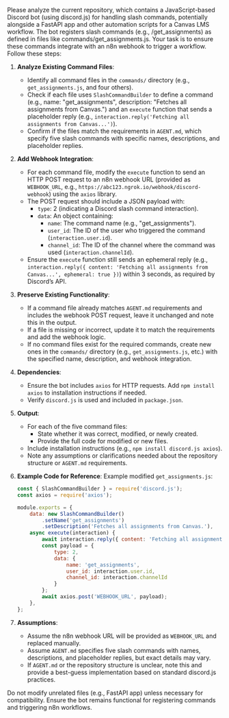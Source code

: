 Please analyze the current repository, which contains a JavaScript-based Discord bot (using discord.js) for handling slash commands, potentially alongside a FastAPI app and other automation scripts for a Canvas LMS workflow. The bot registers slash commands (e.g., /get_assignments) as defined in files like commands/get_assignments.js. Your task is to ensure these commands integrate with an n8n webhook to trigger a workflow. Follow these steps:

1. **Analyze Existing Command Files**:
   - Identify all command files in the `commands/` directory (e.g., `get_assignments.js`, and four others).
   - Check if each file uses `SlashCommandBuilder` to define a command (e.g., name: "get_assignments", description: "Fetches all assignments from Canvas.") and an `execute` function that sends a placeholder reply (e.g., `interaction.reply('Fetching all assignments from Canvas...')`).
   - Confirm if the files match the requirements in `AGENT.md`, which specify five slash commands with specific names, descriptions, and placeholder replies.

2. **Add Webhook Integration**:
   - For each command file, modify the `execute` function to send an HTTP POST request to an n8n webhook URL (provided as `WEBHOOK_URL`, e.g., `https://abc123.ngrok.io/webhook/discord-webhook`) using the `axios` library.
   - The POST request should include a JSON payload with:
     - `type`: 2 (indicating a Discord slash command interaction).
     - `data`: An object containing:
       - `name`: The command name (e.g., "get_assignments").
       - `user_id`: The ID of the user who triggered the command (`interaction.user.id`).
       - `channel_id`: The ID of the channel where the command was used (`interaction.channelId`).
   - Ensure the `execute` function still sends an ephemeral reply (e.g., `interaction.reply({ content: 'Fetching all assignments from Canvas...', ephemeral: true })`) within 3 seconds, as required by Discord’s API.

3. **Preserve Existing Functionality**:
   - If a command file already matches `AGENT.md` requirements and includes the webhook POST request, leave it unchanged and note this in the output.
   - If a file is missing or incorrect, update it to match the requirements and add the webhook logic.
   - If no command files exist for the required commands, create new ones in the `commands/` directory (e.g., `get_assignments.js`, etc.) with the specified name, description, and webhook integration.

4. **Dependencies**:
   - Ensure the bot includes `axios` for HTTP requests. Add `npm install axios` to installation instructions if needed.
   - Verify `discord.js` is used and included in `package.json`.

5. **Output**:
   - For each of the five command files:
     - State whether it was correct, modified, or newly created.
     - Provide the full code for modified or new files.
   - Include installation instructions (e.g., `npm install discord.js axios`).
   - Note any assumptions or clarifications needed about the repository structure or `AGENT.md` requirements.

6. **Example Code for Reference**:
   Example modified `get_assignments.js`:
   ```javascript
   const { SlashCommandBuilder } = require('discord.js');
   const axios = require('axios');

   module.exports = {
       data: new SlashCommandBuilder()
           .setName('get_assignments')
           .setDescription('Fetches all assignments from Canvas.'),
       async execute(interaction) {
           await interaction.reply({ content: 'Fetching all assignments from Canvas...', ephemeral: true });
           const payload = {
               type: 2,
               data: {
                   name: 'get_assignments',
                   user_id: interaction.user.id,
                   channel_id: interaction.channelId
               }
           };
           await axios.post('WEBHOOK_URL', payload);
       },
   };
   ```

7. **Assumptions**:
   - Assume the n8n webhook URL will be provided as `WEBHOOK_URL` and replaced manually.
   - Assume `AGENT.md` specifies five slash commands with names, descriptions, and placeholder replies, but exact details may vary.
   - If `AGENT.md` or the repository structure is unclear, note this and provide a best-guess implementation based on standard discord.js practices.

Do not modify unrelated files (e.g., FastAPI app) unless necessary for compatibility. Ensure the bot remains functional for registering commands and triggering n8n workflows.